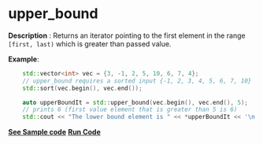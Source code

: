 # upper_bound

**Description** : Returns an iterator pointing to the first element in the range `[first, last)` which is greater than passed value.

**Example**:
```cpp
    std::vector<int> vec = {3, -1, 2, 5, 10, 6, 7, 4};
    // upper_bound requires a sorted input {-1, 2, 3, 4, 5, 6, 7, 10}
    std::sort(vec.begin(), vec.end());

    auto upperBoundIt = std::upper_bound(vec.begin(), vec.end(), 5); 
    // prints 6 (first value element that is greater than 5 is 6)
    std::cout << "The lower bound element is " << *upperBoundIt << '\n';

```
**[See Sample code](snippets/algorithm/upper_bound.cpp)**
**[Run Code](https://rextester.com/DAN7877)**